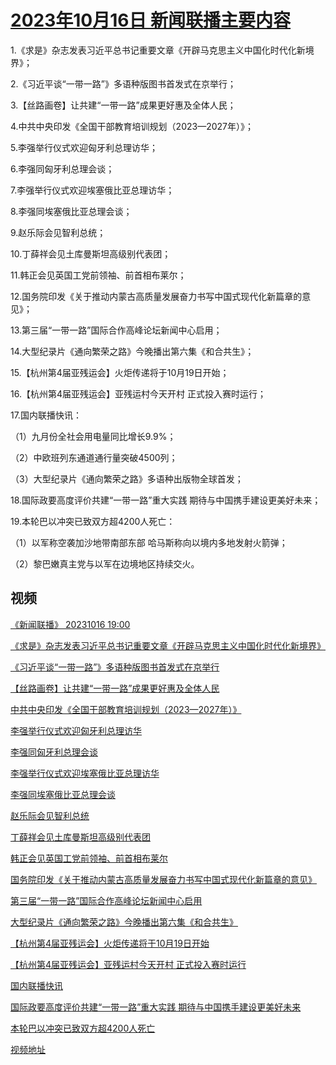 # [2023年10月16日 新闻联播主要内容](https://tv.cctv.com/lm/xwlb/day/20231016.shtml)

1.《求是》杂志发表习近平总书记重要文章《开辟马克思主义中国化时代化新境界》；

2.《习近平谈“一带一路”》多语种版图书首发式在京举行；

3.【丝路画卷】让共建“一带一路”成果更好惠及全体人民；

4.中共中央印发《全国干部教育培训规划（2023—2027年）》；

5.李强举行仪式欢迎匈牙利总理访华；

6.李强同匈牙利总理会谈；

7.李强举行仪式欢迎埃塞俄比亚总理访华；

8.李强同埃塞俄比亚总理会谈；

9.赵乐际会见智利总统；

10.丁薛祥会见土库曼斯坦高级别代表团；

11.韩正会见英国工党前领袖、前首相布莱尔；

12.国务院印发《关于推动内蒙古高质量发展奋力书写中国式现代化新篇章的意见》；

13.第三届“一带一路”国际合作高峰论坛新闻中心启用；

14.大型纪录片《通向繁荣之路》今晚播出第六集《和合共生》；

15.【杭州第4届亚残运会】火炬传递将于10月19日开始；

16.【杭州第4届亚残运会】亚残运村今天开村 正式投入赛时运行；

17.国内联播快讯：

（1）九月份全社会用电量同比增长9.9%；

（2）中欧班列东通道通行量突破4500列；

（3）大型纪录片《通向繁荣之路》多语种出版物全球首发；

18.国际政要高度评价共建“一带一路”重大实践 期待与中国携手建设更美好未来；

19.本轮巴以冲突已致双方超4200人死亡：

（1）以军称空袭加沙地带南部东部 哈马斯称向以境内多地发射火箭弹；

（2）黎巴嫩真主党与以军在边境地区持续交火。

## 视频

[《新闻联播》 20231016 19:00](https://tv.cctv.com/2023/10/16/VIDEeqTarRCNVmuWPKArFMWY231016.shtml)

[《求是》杂志发表习近平总书记重要文章《开辟马克思主义中国化时代化新境界》](https://tv.cctv.com/2023/10/16/VIDEpyS124xZFgE0MahTfw2y231016.shtml)

[《习近平谈“一带一路”》多语种版图书首发式在京举行](https://tv.cctv.com/2023/10/16/VIDEunyAN5QeKr57NeYHUDLO231016.shtml)

[【丝路画卷】让共建“一带一路”成果更好惠及全体人民](https://tv.cctv.com/2023/10/16/VIDE6vUpORJyj9Tdci1anCer231016.shtml)

[中共中央印发《全国干部教育培训规划（2023—2027年）》](https://tv.cctv.com/2023/10/16/VIDEopVByMS5ASchTQrEVrGM231016.shtml)

[李强举行仪式欢迎匈牙利总理访华](https://tv.cctv.com/2023/10/16/VIDEFt3oMWSA5Pm6eWUTmS2d231016.shtml)

[李强同匈牙利总理会谈](https://tv.cctv.com/2023/10/16/VIDEuEGQssfLqR1ttTi8TkVe231016.shtml)

[李强举行仪式欢迎埃塞俄比亚总理访华](https://tv.cctv.com/2023/10/16/VIDEX1zaGYzSZXFcdyRGVZ9g231016.shtml)

[李强同埃塞俄比亚总理会谈](https://tv.cctv.com/2023/10/16/VIDElL81pXo2AvxhYghTWA6C231016.shtml)

[赵乐际会见智利总统](https://tv.cctv.com/2023/10/16/VIDEOsLceguozhcBezq7QGO9231016.shtml)

[丁薛祥会见土库曼斯坦高级别代表团](https://tv.cctv.com/2023/10/16/VIDEDlqQJuj6542LAbgTXYAV231016.shtml)

[韩正会见英国工党前领袖、前首相布莱尔](https://tv.cctv.com/2023/10/16/VIDEBk5wXjDYQ21pRFLpgk95231016.shtml)

[国务院印发《关于推动内蒙古高质量发展奋力书写中国式现代化新篇章的意见》](https://tv.cctv.com/2023/10/16/VIDER7nffn9nra3Kj8ym12jJ231016.shtml)

[第三届“一带一路”国际合作高峰论坛新闻中心启用](https://tv.cctv.com/2023/10/16/VIDEkmDB1AsFsGiGwbjgrhvN231016.shtml)

[大型纪录片《通向繁荣之路》今晚播出第六集《和合共生》](https://tv.cctv.com/2023/10/16/VIDEZb7DXSpD32v4XGDsavsZ231016.shtml)

[【杭州第4届亚残运会】火炬传递将于10月19日开始](https://tv.cctv.com/2023/10/16/VIDEiSBqKqHTlblF3VtVnMIh231016.shtml)

[【杭州第4届亚残运会】亚残运村今天开村 正式投入赛时运行](https://tv.cctv.com/2023/10/16/VIDE7krSWCZOvuq7K9jYpE8s231016.shtml)

[国内联播快讯](https://tv.cctv.com/2023/10/16/VIDERw5VF6hCfZ6e0KA5kmkU231016.shtml)

[国际政要高度评价共建“一带一路”重大实践 期待与中国携手建设更美好未来](https://tv.cctv.com/2023/10/16/VIDEIo3fZCQD3LgIclzy8ER9231016.shtml)

[本轮巴以冲突已致双方超4200人死亡](https://tv.cctv.com/2023/10/16/VIDEgLf0gLAVyJHqEliDg9Lp231016.shtml)

[视频地址](https://tv.cctv.com/lm/xwlb/day/20231016.shtml) 

